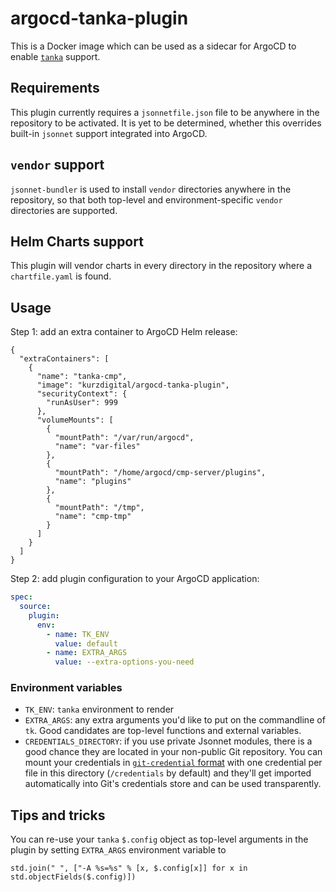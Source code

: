 # argocd-tanka-plugin

This is a Docker image which can be used as a sidecar for ArgoCD to enable [`tanka`](https://tanka.dev/) support.

## Requirements

This plugin currently requires a `jsonnetfile.json` file to be anywhere in the repository to be activated. It is yet to be determined, whether this overrides built-in `jsonnet` support integrated into ArgoCD.

## `vendor` support

`jsonnet-bundler` is used to install `vendor` directories anywhere in the repository, so that both top-level and environment-specific `vendor` directories are supported.

## Helm Charts support

This plugin will vendor charts in every directory in the repository where a `chartfile.yaml` is found.

## Usage

Step 1: add an extra container to ArgoCD Helm release:

```jsonnet
{
  "extraContainers": [
    {
      "name": "tanka-cmp",
      "image": "kurzdigital/argocd-tanka-plugin",
      "securityContext": {
        "runAsUser": 999
      },
      "volumeMounts": [
        {
          "mountPath": "/var/run/argocd",
          "name": "var-files"
        },
        {
          "mountPath": "/home/argocd/cmp-server/plugins",
          "name": "plugins"
        },
        {
          "mountPath": "/tmp",
          "name": "cmp-tmp"
        }
      ]
    }
  ]
}
```

Step 2: add plugin configuration to your ArgoCD application:

```yaml
spec:
  source:
    plugin:
      env:
        - name: TK_ENV
          value: default
        - name: EXTRA_ARGS
          value: --extra-options-you-need
```

### Environment variables

- `TK_ENV`: `tanka` environment to render
- `EXTRA_ARGS`: any extra arguments you'd like to put on the commandline of `tk`. Good candidates are top-level functions and external variables.
- `CREDENTIALS_DIRECTORY`: if you use private Jsonnet modules, there is a good chance they are located in your
  non-public Git repository. You can mount your credentials in [`git-credential`
  format](https://git-scm.com/docs/git-credential#IOFMT) with one credential per file in this directory (`/credentials`
  by default) and they'll get imported automatically into Git's credentials store and can be used transparently.

## Tips and tricks

You can re-use your `tanka` `$.config` object as top-level arguments in the plugin by setting `EXTRA_ARGS` environment variable to

```jsonnet
std.join(" ", ["-A %s=%s" % [x, $.config[x]] for x in std.objectFields($.config)])
```
